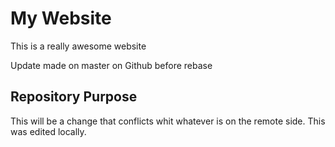 # My Website

This is a really awesome website

Update made on master on Github before rebase

## Repository Purpose

This will be a change that conflicts
whit whatever is on the remote side.
This was edited locally.
